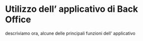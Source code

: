 
# Utilizzo dell’ applicativo di Back Office



descriviamo ora, alcune delle principali funzioni dell' applicativo



